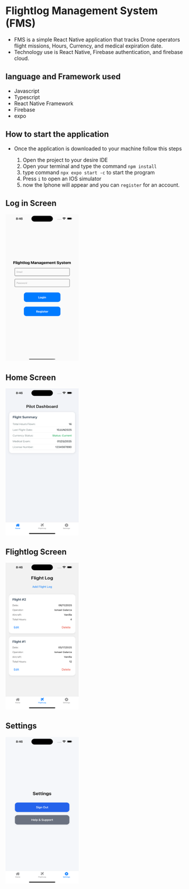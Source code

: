 # Flightlog Management System  (FMS)

- FMS is a simple React Native application that tracks Drone operators flight missions, Hours, Currency, and medical expiration date.
- Technology use is React Native, Firebase authentication, and firebase cloud.

## language and Framework used 

- Javascript 
- Typescript 
- React Native Framework 
- Firebase
- expo

## How to start the application 

- Once the application is downloaded to your machine follow this steps
  
  1. Open the project to your desire IDE
  2. Open your terminal and type the command `npm install` 
  3. type command `npx expo start -c` to start the program
  4. Press `i` to open an IOS simulator 
  5. now the Iphone will appear and you can `register` for an account.

## Log in Screen

<img src=/assets/images/loginScreen.png width="200" height="400">

## Home Screen
<img src=/assets/images/homeScreen.png width="200" height="400">

## Flightlog Screen 
<img src=/assets/images/FlightlogScreen.png width="200" height="400">

## Settings
<img src=/assets/images/SettingsScreen.png width="200" height="400">
